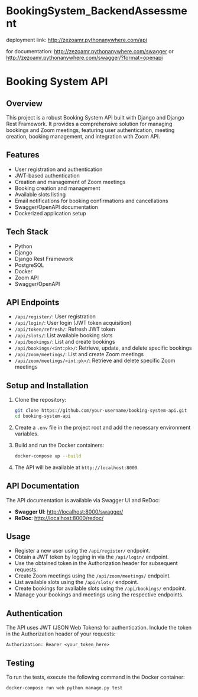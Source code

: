 # BookingSystem_BackendAssessment

deployment link: http://zezoamr.pythonanywhere.com/api

for documentation: http://zezoamr.pythonanywhere.com/swagger or http://zezoamr.pythonanywhere.com/swagger/?format=openapi

# Booking System API

## Overview

This project is a robust Booking System API built with Django and Django Rest Framework. It provides a comprehensive solution for managing bookings and Zoom meetings, featuring user authentication, meeting creation, booking management, and integration with Zoom API.

## Features

* User registration and authentication
* JWT-based authentication
* Creation and management of Zoom meetings
* Booking creation and management
* Available slots listing
* Email notifications for booking confirmations and cancellations
* Swagger/OpenAPI documentation
* Dockerized application setup

## Tech Stack

* Python
* Django
* Django Rest Framework
* PostgreSQL
* Docker
* Zoom API
* Swagger/OpenAPI

## API Endpoints

* `/api/register/`: User registration
* `/api/login/`: User login (JWT token acquisition)
* `/api/token/refresh/`: Refresh JWT token
* `/api/slots/`: List available booking slots
* `/api/bookings/`: List and create bookings
* `/api/bookings/<int:pk>/`: Retrieve, update, and delete specific bookings
* `/api/zoom/meetings/`: List and create Zoom meetings
* `/api/zoom/meetings/<int:pk>/`: Retrieve and delete specific Zoom meetings

## Setup and Installation

1. Clone the repository:
    ```bash
    git clone https://github.com/your-username/booking-system-api.git
    cd booking-system-api
    ```

2. Create a `.env` file in the project root and add the necessary environment variables.

3. Build and run the Docker containers:
    ```bash
    docker-compose up --build
    ```

4. The API will be available at `http://localhost:8000`.

## API Documentation

The API documentation is available via Swagger UI and ReDoc:

* **Swagger UI**: [http://localhost:8000/swagger/](http://localhost:8000/swagger/)
* **ReDoc**: [http://localhost:8000/redoc/](http://localhost:8000/redoc/)

## Usage

* Register a new user using the `/api/register/` endpoint.
* Obtain a JWT token by logging in via the `/api/login/` endpoint.
* Use the obtained token in the Authorization header for subsequent requests.
* Create Zoom meetings using the `/api/zoom/meetings/` endpoint.
* List available slots using the `/api/slots/` endpoint.
* Create bookings for available slots using the `/api/bookings/` endpoint.
* Manage your bookings and meetings using the respective endpoints.

## Authentication

The API uses JWT (JSON Web Tokens) for authentication. Include the token in the Authorization header of your requests:

```http
Authorization: Bearer <your_token_here>
```

## Testing

To run the tests, execute the following command in the Docker container:

```bash
docker-compose run web python manage.py test
```